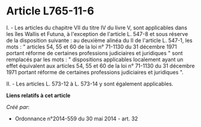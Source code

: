 # Article L765-11-6

I. - Les articles du chapitre VII du titre IV du livre V, sont applicables dans les îles Wallis et Futuna, à l'exception de
l'article L. 547-8 et sous réserve de la disposition suivante : au deuxième alinéa du II de l'article L. 547-1, les mots : "
articles 54, 55 et 60 de la loi n° 71-1130 du 31 décembre 1971 portant réforme de certaines professions judiciaires et
juridiques " sont remplacés par les mots : " dispositions applicables localement ayant un effet équivalent aux articles 54,
55 et 60 de la loi n° 71-1130 du 31 décembre 1971 portant réforme de certaines professions judiciaires et juridiques ". 

II. - Les articles L. 573-12 à L. 573-14 y sont également applicables.

**Liens relatifs à cet article**

_Créé par_:

  - Ordonnance n°2014-559 du 30 mai 2014 - art. 32
